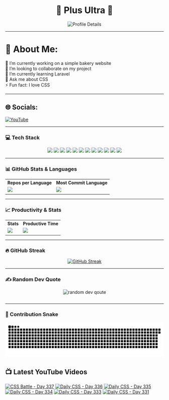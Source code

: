 <h1 align="center">🚀 Plus Ultra 🚀</h1>

<div align="center">
  <img src="http://github-profile-summary-cards.vercel.app/api/cards/profile-details?username=ramzel1414&theme=tokyonight" alt="Profile Details">
</div>

---

# 💫 About Me:
🔭 I’m currently working on a simple bakery website<br>
👯 I’m looking to collaborate on my project<br>
🌱 I’m currently learning Laravel<br>
💬 Ask me about CSS<br>
⚡ Fun fact: I love CSS

---

## 🌐 Socials:
[![YouTube](https://img.shields.io/badge/YouTube-%23FF0000.svg?logo=YouTube&logoColor=white)](https://youtube.com/@UCgG_j8zx0wee5dVAaz9owXw)

---

### 💻 Tech Stack

<div align="center">
  <p>
    <img src="https://img.shields.io/badge/css3-%231572B6.svg?style=for-the-badge&logo=css3&logoColor=white">
    <img src="https://img.shields.io/badge/html5-%23E34F26.svg?style=for-the-badge&logo=html5&logoColor=white">
    <img src="https://img.shields.io/badge/javascript-%23323330.svg?style=for-the-badge&logo=javascript&logoColor=%23F7DF1E">
    <img src="https://img.shields.io/badge/php-%23777BB4.svg?style=for-the-badge&logo=php&logoColor=white">
    <img src="https://img.shields.io/badge/bootstrap-%238511FA.svg?style=for-the-badge&logo=bootstrap&logoColor=white">
    <img src="https://img.shields.io/badge/laravel-%23FF2D20.svg?style=for-the-badge&logo=laravel&logoColor=white">
    <img src="https://img.shields.io/badge/react-%2320232a.svg?style=for-the-badge&logo=react&logoColor=%2361DAFB">
    <img src="https://img.shields.io/badge/node.js-6DA55F?style=for-the-badge&logo=node.js&logoColor=white">
    <img src="https://img.shields.io/badge/tailwindcss-%2338B2AC.svg?style=for-the-badge&logo=tailwind-css&logoColor=white">
    <img src="https://img.shields.io/badge/MongoDB-%234ea94b.svg?style=for-the-badge&logo=mongodb&logoColor=white">
    <img src="https://img.shields.io/badge/mysql-4479A1.svg?style=for-the-badge&logo=mysql&logoColor=white">
    <img src="https://img.shields.io/badge/Canva-%2300C4CC.svg?style=for-the-badge&logo=Canva&logoColor=white">
  </p>
</div>

---

### 📊 GitHub Stats & Languages

<div align="center">
  <table>
    <tr>
      <td align="center"><b>Repos per Language</b></td>
      <td align="center"><b>Most Commit Language</b></td>
    </tr>
    <tr>
      <td><img src="http://github-profile-summary-cards.vercel.app/api/cards/repos-per-language?username=ramzel1414&theme=tokyonight"></td>
      <td><img src="http://github-profile-summary-cards.vercel.app/api/cards/most-commit-language?username=ramzel1414&theme=tokyonight"></td>
    </tr>
  </table>
</div>

---

### 📈 Productivity & Stats

<div align="center">
  <table>
    <tr>
      <td align="center"><b>Stats</b></td>
      <td align="center"><b>Productive Time</b></td>
    </tr>
    <tr>
      <td><img src="http://github-profile-summary-cards.vercel.app/api/cards/stats?username=ramzel1414&theme=tokyonight"></td>
      <td><img src="http://github-profile-summary-cards.vercel.app/api/cards/productive-time?username=ramzel1414&theme=tokyonight&utcOffset=8"></td>
    </tr>
  </table>
</div>

---

### 🔥 GitHub Streak

<div align="center">
  <a href="https://git.io/streak-stats">
    <img src="https://streak-stats.demolab.com?user=ramzel1414&theme=tokyonight&hide_border=true" alt="GitHub Streak">
  </a>
</div>

---

### ✍️ Random Dev Quote

<div align="center">
  <table>
    <img src="https://quotes-github-readme.vercel.app/api?type=horizontal&theme=tokyonight" alt="random dev qoute">

  </table>
</div>

---

### 🐍 Contribution Snake

<div align="center">
  <img src="https://github.com/ramzel1414/ramzel1414/blob/output/snake.svg" alt="Snake animation">
</div>

## 📺 Latest YouTube Videos
<!-- BEGIN YOUTUBE-CARDS -->
[![CSS Battle - Day 337](https://ytcards.demolab.com/?id=w4yoEbMHlf8&title=CSS+Battle+-+Day+337&lang=en&timestamp=1744468444&background_color=%230d1117&title_color=%23ffffff&stats_color=%23dedede&max_title_lines=1&width=250&border_radius=5 "CSS Battle - Day 337")](https://www.youtube.com/watch?v=w4yoEbMHlf8)
[![Daily CSS - Day 336](https://ytcards.demolab.com/?id=voW6DaZgueM&title=Daily+CSS+-+Day+336&lang=en&timestamp=1744361553&background_color=%230d1117&title_color=%23ffffff&stats_color=%23dedede&max_title_lines=1&width=250&border_radius=5 "Daily CSS - Day 336")](https://www.youtube.com/watch?v=voW6DaZgueM)
[![Daily CSS - Day 335](https://ytcards.demolab.com/?id=MtLvehYDTm0&title=Daily+CSS+-+Day+335&lang=en&timestamp=1744249730&background_color=%230d1117&title_color=%23ffffff&stats_color=%23dedede&max_title_lines=1&width=250&border_radius=5 "Daily CSS - Day 335")](https://www.youtube.com/watch?v=MtLvehYDTm0)
[![Daily CSS - Day 334](https://ytcards.demolab.com/?id=tU6vCwdtFz4&title=Daily+CSS+-+Day+334&lang=en&timestamp=1744249496&background_color=%230d1117&title_color=%23ffffff&stats_color=%23dedede&max_title_lines=1&width=250&border_radius=5 "Daily CSS - Day 334")](https://www.youtube.com/watch?v=tU6vCwdtFz4)
[![Daily CSS - Day 333](https://ytcards.demolab.com/?id=GAjvTyLj4r0&title=Daily+CSS+-+Day+333&lang=en&timestamp=1744081075&background_color=%230d1117&title_color=%23ffffff&stats_color=%23dedede&max_title_lines=1&width=250&border_radius=5 "Daily CSS - Day 333")](https://www.youtube.com/watch?v=GAjvTyLj4r0)
[![Daily CSS - Day 331](https://ytcards.demolab.com/?id=q9mHOOiM5ok&title=Daily+CSS+-+Day+331&lang=en&timestamp=1744080870&background_color=%230d1117&title_color=%23ffffff&stats_color=%23dedede&max_title_lines=1&width=250&border_radius=5 "Daily CSS - Day 331")](https://www.youtube.com/watch?v=q9mHOOiM5ok)
<!-- END YOUTUBE-CARDS -->
